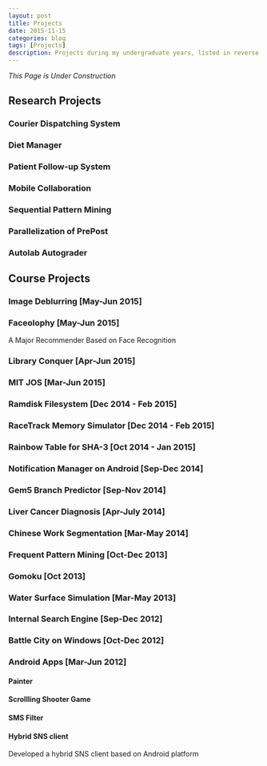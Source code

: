 ```yaml
---
layout: post
title: Projects
date: 2015-11-15
categories: blog
tags: [Projects]
description: Projects during my undergraduate years, listed in reverse chronical order
---
```


_This Page is Under Construction_

## Research Projects

### Courier Dispatching System

### Diet Manager

### Patient Follow-up System

### Mobile Collaboration

### Sequential Pattern Mining

### Parallelization of PrePost

### Autolab Autograder

## Course Projects

### Image Deblurring [May-Jun 2015]

### Faceolophy [May-Jun 2015]
A Major Recommender Based on Face Recognition

### Library Conquer [Apr-Jun 2015]

### MIT JOS [Mar-Jun 2015]

### Ramdisk Filesystem [Dec 2014 - Feb 2015]

### RaceTrack Memory Simulator [Dec 2014 - Feb 2015]

### Rainbow Table for SHA-3 [Oct 2014 - Jan 2015]

### Notification Manager on Android [Sep-Dec 2014]

### Gem5 Branch Predictor [Sep-Nov 2014]

### Liver Cancer Diagnosis [Apr-July 2014]

### Chinese Work Segmentation [Mar-May 2014]

### Frequent Pattern Mining [Oct-Dec 2013]

### Gomoku [Oct 2013]

### Water Surface Simulation [Mar-May 2013]

### Internal Search Engine [Sep-Dec 2012]

### Battle City on Windows [Oct-Dec 2012]

### Android Apps [Mar-Jun 2012]

#### Painter

#### Scrollling Shooter Game

#### SMS Filter

#### Hybrid SNS client
Developed a hybrid SNS client based on Android platform
